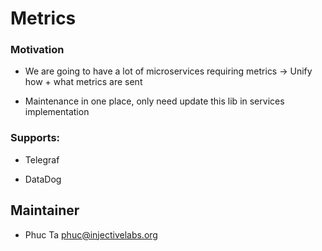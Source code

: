 # Metrics

### Motivation

- We are going to have a lot of microservices requiring metrics -> Unify how + what metrics are sent

- Maintenance in one place, only need update this lib in services implementation

### Supports:

- Telegraf

- DataDog

## Maintainer

- Phuc Ta <phuc@injectivelabs.org>